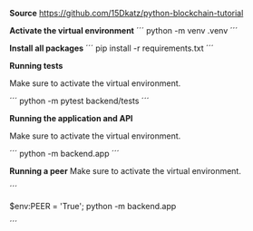 **Source**
https://github.com/15Dkatz/python-blockchain-tutorial

**Activate the virtual environment**
´´´
python -m venv .venv
´´´

**Install all packages**
´´´
pip install -r requirements.txt
´´´

**Running tests**

Make sure to activate the virtual environment.

´´´
python -m pytest backend/tests
´´´

**Running the application and API**

Make sure to activate the virtual environment.

´´´
python -m backend.app
´´´

**Running a peer**
Make sure to activate the virtual environment.

´´´

\$env:PEER = 'True'; python -m backend.app

´´´
